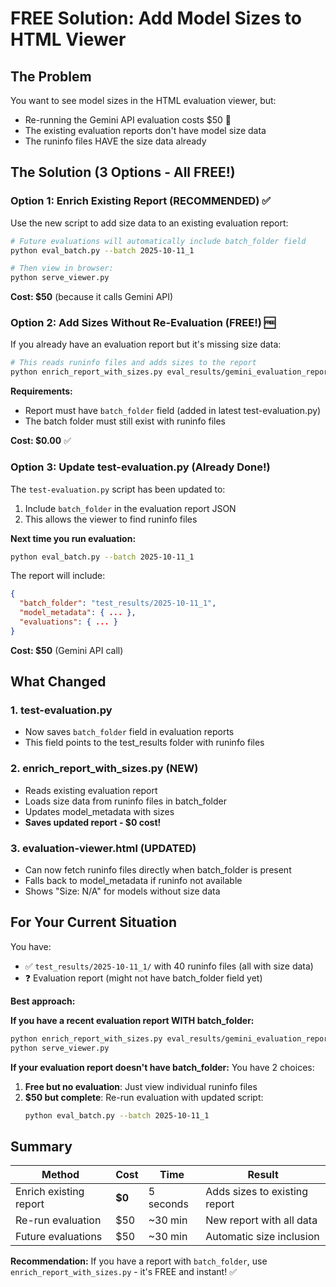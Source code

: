 # FREE Solution: Add Model Sizes to HTML Viewer

## The Problem

You want to see model sizes in the HTML evaluation viewer, but:
- Re-running the Gemini API evaluation costs $50 💸
- The existing evaluation reports don't have model size data
- The runinfo files HAVE the size data already

## The Solution (3 Options - All FREE!)

### Option 1: Enrich Existing Report (RECOMMENDED) ✅

Use the new script to add size data to an existing evaluation report:

```bash
# Future evaluations will automatically include batch_folder field
python eval_batch.py --batch 2025-10-11_1

# Then view in browser:
python serve_viewer.py
```

**Cost: $50** (because it calls Gemini API)

### Option 2: Add Sizes Without Re-Evaluation (FREE!) 🆓

If you already have an evaluation report but it's missing size data:

```bash
# This reads runinfo files and adds sizes to the report
python enrich_report_with_sizes.py eval_results/gemini_evaluation_report_2025-10-12_08-07-40.json
```

**Requirements:**
- Report must have `batch_folder` field (added in latest test-evaluation.py)
- The batch folder must still exist with runinfo files

**Cost: $0.00** ✅

### Option 3: Update test-evaluation.py (Already Done!)

The `test-evaluation.py` script has been updated to:
1. Include `batch_folder` in the evaluation report JSON
2. This allows the viewer to find runinfo files

**Next time you run evaluation:**
```bash
python eval_batch.py --batch 2025-10-11_1
```

The report will include:
```json
{
  "batch_folder": "test_results/2025-10-11_1",
  "model_metadata": { ... },
  "evaluations": { ... }
}
```

**Cost: $50** (Gemini API call)

## What Changed

### 1. test-evaluation.py
- Now saves `batch_folder` field in evaluation reports
- This field points to the test_results folder with runinfo files

### 2. enrich_report_with_sizes.py (NEW)
- Reads existing evaluation report
- Loads size data from runinfo files in batch_folder
- Updates model_metadata with sizes
- **Saves updated report - $0 cost!**

### 3. evaluation-viewer.html (UPDATED)
- Can now fetch runinfo files directly when batch_folder is present
- Falls back to model_metadata if runinfo not available
- Shows "Size: N/A" for models without size data

## For Your Current Situation

You have:
- ✅ `test_results/2025-10-11_1/` with 40 runinfo files (all with size data)
- ❓ Evaluation report (might not have batch_folder field yet)

**Best approach:**

**If you have a recent evaluation report WITH batch_folder:**
```bash
python enrich_report_with_sizes.py eval_results/gemini_evaluation_report_YYYY-MM-DD_HH-MM-SS.json
python serve_viewer.py
```

**If your evaluation report doesn't have batch_folder:**
You have 2 choices:
1. **Free but no evaluation**: Just view individual runinfo files
2. **$50 but complete**: Re-run evaluation with updated script:
   ```bash
   python eval_batch.py --batch 2025-10-11_1
   ```

## Summary

| Method | Cost | Time | Result |
|--------|------|------|--------|
| Enrich existing report | **$0** | 5 seconds | Adds sizes to existing report |
| Re-run evaluation | $50 | ~30 min | New report with all data |
| Future evaluations | $50 | ~30 min | Automatic size inclusion |

**Recommendation:** If you have a report with `batch_folder`, use `enrich_report_with_sizes.py` - it's FREE and instant! ✅

